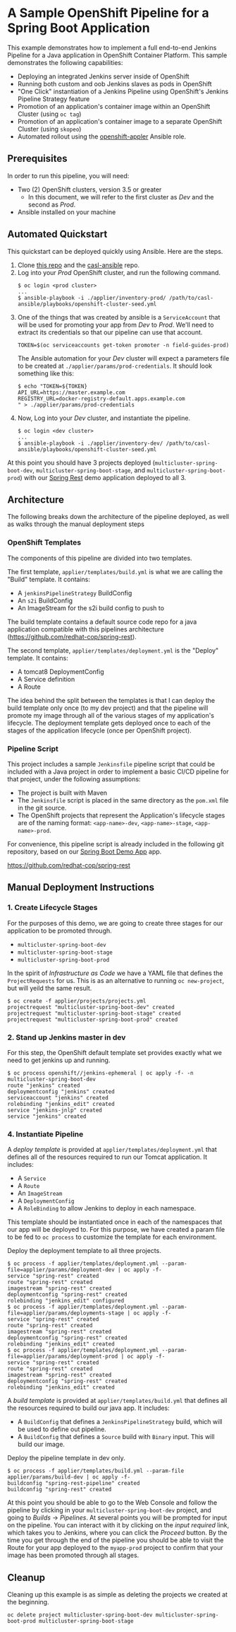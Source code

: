 # A Sample OpenShift Pipeline for a Spring Boot Application

This example demonstrates how to implement a full end-to-end Jenkins Pipeline for a Java application in OpenShift Container Platform. This sample demonstrates the following capabilities:

* Deploying an integrated Jenkins server inside of OpenShift
* Running both custom and oob Jenkins slaves as pods in OpenShift
* "One Click" instantiation of a Jenkins Pipeline using OpenShift's Jenkins Pipeline Strategy feature
* Promotion of an application's container image within an OpenShift Cluster (using `oc tag`)
* Promotion of an application's container image to a separate OpenShift Cluster (using `skopeo`)
* Automated rollout using the [openshift-appler](https://github.com/redhat-cop/casl-ansible/tree/master/roles/openshift-applier) Ansible role.

## Prerequisites

In order to run this pipeline, you will need:

* Two (2) OpenShift clusters, version 3.5 or greater
  * In this document, we will refer to the first cluster as *_Dev_* and the second as *_Prod_*.
* Ansible installed on your machine

## Automated Quickstart

This quickstart can be deployed quickly using Ansible. Here are the steps.

1. Clone [this repo](https://github.com/redhat-cop/container-pipelines.git) and the [casl-ansible](https://github.com/redhat-cop/casl-ansible.git) repo.
2. Log into your _Prod_ OpenShift cluster, and run the following command.
    ```
    $ oc login <prod cluster>
    ...
    $ ansible-playbook -i ./applier/inventory-prod/ /path/to/casl-ansible/playbooks/openshift-cluster-seed.yml
    ```
3. One of the things that was created by ansible is a `ServiceAccount` that will be used for promoting your app from _Dev_ to _Prod_. We'll need to extract its credentials so that our pipeline can use that account.
    ```
    TOKEN=$(oc serviceaccounts get-token promoter -n field-guides-prod)
    ```
    The Ansible automation for your _Dev_ cluster will expect a parameters file to be created at `./applier/params/prod-credentials`. It should look something like this:
    ```
    $ echo "TOKEN=${TOKEN}
    API_URL=https://master.example.com
    REGISTRY_URL=docker-registry-default.apps.example.com
    " > ./applier/params/prod-credentials
    ```
4. Now, Log into your _Dev_ cluster, and instantiate the pipeline.
    ```
    $ oc login <dev cluster>
    ...
    $ ansible-playbook -i ./applier/inventory-dev/ /path/to/casl-ansible/playbooks/openshift-cluster-seed.yml
    ```

At this point you should have 3 projects deployed (`multicluster-spring-boot-dev`, `multicluster-spring-boot-stage`, and `multicluster-spring-boot-prod`) with our [Spring Rest](https://github.com/redhat-cop/spring-rest.git) demo application deployed to all 3.

## Architecture

The following breaks down the architecture of the pipeline deployed, as well as walks through the manual deployment steps

### OpenShift Templates

The components of this pipeline are divided into two templates.

The first template, `applier/templates/build.yml` is what we are calling the "Build" template. It contains:

* A `jenkinsPipelineStrategy` BuildConfig
* An `s2i` BuildConfig
* An ImageStream for the s2i build config to push to

The build template contains a default source code repo for a java application compatible with this pipelines architecture (https://github.com/redhat-cop/spring-rest).

The second template, `applier/templates/deployment.yml` is the "Deploy" template. It contains:

* A tomcat8 DeploymentConfig
* A Service definition
* A Route

The idea behind the split between the templates is that I can deploy the build template only once (to my dev project) and that the pipeline will promote my image through all of the various stages of my application's lifecycle. The deployment template gets deployed once to each of the stages of the application lifecycle (once per OpenShift project).

### Pipeline Script

This project includes a sample `Jenkinsfile` pipeline script that could be included with a Java project in order to implement a basic CI/CD pipeline for that project, under the following assumptions:

* The project is built with Maven
* The `Jenkinsfile` script is placed in the same directory as the `pom.xml` file in the git source.
* The OpenShift projects that represent the Application's lifecycle stages are of the naming format: `<app-name>-dev`, `<app-name>-stage`, `<app-name>-prod`.

For convenience, this pipeline script is already included in the following git repository, based on our [Spring Boot Demo App](https://github.com/redhat-cop/spring-rest) app.

https://github.com/redhat-cop/spring-rest

## Manual Deployment Instructions

### 1. Create Lifecycle Stages

For the purposes of this demo, we are going to create three stages for our application to be promoted through.

- `multicluster-spring-boot-dev`
- `multicluster-spring-boot-stage`
- `multicluster-spring-boot-prod`

In the spirit of _Infrastructure as Code_ we have a YAML file that defines the `ProjectRequests` for us. This is as an alternative to running `oc new-project`, but will yeild the same result.

```
$ oc create -f applier/projects/projects.yml
projectrequest "multicluster-spring-boot-dev" created
projectrequest "multicluster-spring-boot-stage" created
projectrequest "multicluster-spring-boot-prod" created
```

### 2. Stand up Jenkins master in dev

For this step, the OpenShift default template set provides exactly what we need to get jenkins up and running.

```
$ oc process openshift//jenkins-ephemeral | oc apply -f- -n multicluster-spring-boot-dev
route "jenkins" created
deploymentconfig "jenkins" created
serviceaccount "jenkins" created
rolebinding "jenkins_edit" created
service "jenkins-jnlp" created
service "jenkins" created
```

### 4. Instantiate Pipeline

A _deploy template_ is provided at `applier/templates/deployment.yml` that defines all of the resources required to run our Tomcat application. It includes:

* A `Service`
* A `Route`
* An `ImageStream`
* A `DeploymentConfig`
* A `RoleBinding` to allow Jenkins to deploy in each namespace.

This template should be instantiated once in each of the namespaces that our app will be deployed to. For this purpose, we have created a param file to be fed to `oc process` to customize the template for each environment.

Deploy the deployment template to all three projects.
```
$ oc process -f applier/templates/deployment.yml --param-file=applier/params/deployment-dev | oc apply -f-
service "spring-rest" created
route "spring-rest" created
imagestream "spring-rest" created
deploymentconfig "spring-rest" created
rolebinding "jenkins_edit" configured
$ oc process -f applier/templates/deployment.yml --param-file=applier/params/deployments-stage | oc apply -f-
service "spring-rest" created
route "spring-rest" created
imagestream "spring-rest" created
deploymentconfig "spring-rest" created
rolebinding "jenkins_edit" created
$ oc process -f applier/templates/deployment.yml --param-file=applier/params/deployment-prod | oc apply -f-
service "spring-rest" created
route "spring-rest" created
imagestream "spring-rest" created
deploymentconfig "spring-rest" created
rolebinding "jenkins_edit" created
```

A _build template_ is provided at `applier/templates/build.yml` that defines all the resources required to build our java app. It includes:

* A `BuildConfig` that defines a `JenkinsPipelineStrategy` build, which will be used to define out pipeline.
* A `BuildConfig` that defines a `Source` build with `Binary` input. This will build our image.

Deploy the pipeline template in dev only.
```
$ oc process -f applier/templates/build.yml --param-file applier/params/build-dev | oc apply -f-
buildconfig "spring-rest-pipeline" created
buildconfig "spring-rest" created
```

At this point you should be able to go to the Web Console and follow the pipeline by clicking in your `multicluster-spring-boot-dev` project, and going to *Builds* -> *Pipelines*. At several points you will be prompted for input on the pipeline. You can interact with it by clicking on the _input required_ link, which takes you to Jenkins, where you can click the *Proceed* button. By the time you get through the end of the pipeline you should be able to visit the Route for your app deployed to the `myapp-prod` project to confirm that your image has been promoted through all stages.

## Cleanup

Cleaning up this example is as simple as deleting the projects we created at the beginning.

```
oc delete project multicluster-spring-boot-dev multicluster-spring-boot-prod multicluster-spring-boot-stage
```

